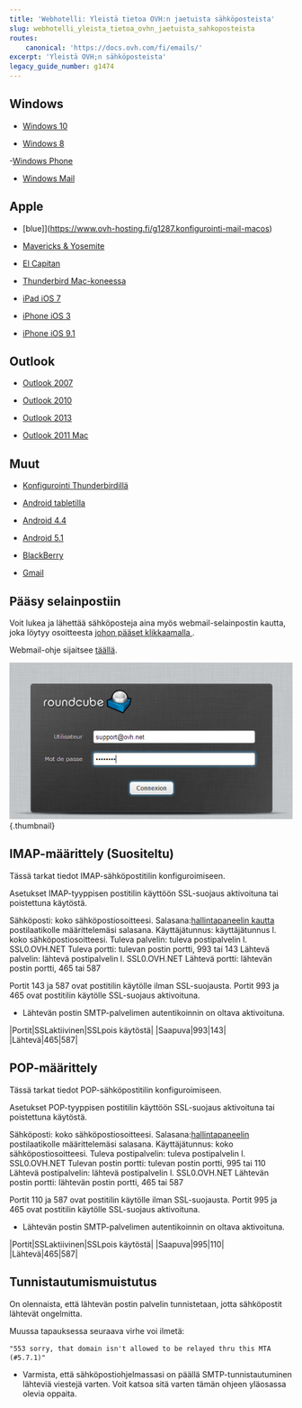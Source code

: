 ```yaml
---
title: 'Webhotelli: Yleistä tietoa OVH:n jaetuista sähköposteista'
slug: webhotelli_yleista_tietoa_ovhn_jaetuista_sahkoposteista
routes:
    canonical: 'https://docs.ovh.com/fi/emails/'
excerpt: 'Yleistä OVH;n sähköposteista'
legacy_guide_number: g1474
---
```


## Windows

- [Windows 10](https://www.ovh-hosting.fi/g2284.konfigurointi-windows-10)

- [Windows 8](https://www.ovh-hosting.fi/g1281.konfigurointi-windows-8)


-[Windows Phone](https://www.ovh-hosting.fi/g1346.konfiguraatio-windows-phone)


- [Windows Mail](https://www.ovh-hosting.fi/g1300.konfigurointi-windows-mail)




## Apple

- [blue]](https://www.ovh-hosting.fi/g1287.konfigurointi-mail-macos)

- [Mavericks & Yosemite](https://www.ovh-hosting.fi/g1599.konfiguraatio-mail-macos-mavericks)

- [El Capitan](https://www.ovh-hosting.fi/guides/g1965.konfigurointi_mail-_el_capitan)

- [Thunderbird Mac-koneessa](https://www.ovh-hosting.fi/guides/g1911.mail_konfigurointi_thunderbird_mac)

- [iPad iOS 7](https://www.ovh-hosting.fi/g1348.konfigurointi-mail-macos)

- [iPhone iOS 3](https://www.ovh-hosting.fi/g1296.konfigurointi-iphone)

- [iPhone iOS 9.1](https://www.ovh-hosting.fi/g2004.konfigurointi-iphone)




## Outlook

- [Outlook 2007](https://www.ovh-hosting.fi/g1298.konfigurointi-outlook-2007)

- [Outlook 2010](https://www.ovh-hosting.fi/g1299.konfigurointi-outlook-2010)

- [Outlook 2013](https://www.ovh-hosting.fi/g1286.konfigurointi-outlook-2013)

- [Outlook 2011 Mac](https://www.ovh-hosting.fi/g1345.konfiguraatio-outlook-2011-mac)




## Muut

- [Konfigurointi Thunderbirdillä](https://www.ovh-hosting.fi/g1297.konfigurointi-thunderbird)

- [Android tabletilla](https://www.ovh-hosting.fi/g1283.konfigurointi-android-tabletti)

- [Android 4.4](https://www.ovh-hosting.fi/g1347.konfiguraatio-nexus-5-android-44)

- [Android 5.1](https://www.ovh.com/fr/hosting/guides/g1912.konfigurointi-android_-51)

- [BlackBerry](https://www.ovh-hosting.fi/g1381.konfigurointi-blackberry)

- [Gmail](https://www.ovh-hosting.fi/g1408.konfigurointi-gmail)




## Pääsy selainpostiin
Voit lukea ja lähettää sähköposteja aina myös webmail-selainpostin kautta, joka löytyy osoitteesta [johon pääset klikkaamalla ](http://webmail.ovh.net/).

Webmail-ohje sijaitsee 
[täällä]({legacy}1302).

![](images/img_2007.jpg){.thumbnail}


## IMAP-määrittely (Suositeltu)
Tässä tarkat tiedot IMAP-sähköpostitilin konfiguroimiseen.

Asetukset IMAP-tyyppisen postitilin käyttöön SSL-suojaus aktivoituna tai poistettuna käytöstä.

Sähköposti: koko sähköpostiosoitteesi.
Salasana:[hallintapaneelin kautta](https://www.ovh.com/manager/web/login/) postilaatikolle määrittelemäsi salasana.
Käyttäjätunnus: käyttäjätunnus l. koko sähköpostiosoitteesi.
Tuleva palvelin: tuleva postipalvelin l. SSL0.OVH.NET
Tuleva portti: tulevan postin portti, 993 tai 143
Lähtevä palvelin: lähtevä postipalvelin l. SSL0.OVH.NET
Lähtevä portti: lähtevän postin portti, 465 tai 587

Portit 143 ja 587 ovat postitilin käytölle ilman SSL-suojausta.
Portit 993 ja 465 ovat postitilin käytölle SSL-suojaus aktivoituna.


- Lähtevän postin SMTP-palvelimen autentikoinnin on oltava aktivoituna.


|Portit|SSLaktiivinen|SSLpois käytöstä|
|Saapuva|993|143|
|Lähtevä|465|587|




## POP-määrittely
Tässä tarkat tiedot POP-sähköpostitilin konfiguroimiseen.

Asetukset POP-tyyppisen postitilin käyttöön SSL-suojaus aktivoituna tai poistettuna käytöstä.

Sähköposti: koko sähköpostiosoitteesi.
Salasana:[hallintapaneelin](https://www.ovh.com/manager/web/login/) postilaatikolle määrittelemäsi salasana.
Käyttäjätunnus: koko sähköpostiosoitteesi.
Tuleva postipalvelin: tuleva postipalvelin l. SSL0.OVH.NET
Tulevan postin portti: tulevan postin portti, 995 tai 110
Lähtevä postipalvelin: lähtevä postipalvelin l. SSL0.OVH.NET
Lähtevän postin portti: lähtevän postin portti, 465 tai 587

Portit 110 ja 587 ovat postitilin käytölle ilman SSL-suojausta.
Portit 995 ja 465 ovat postitilin käytölle SSL-suojaus aktivoituna.


- Lähtevän postin SMTP-palvelimen autentikoinnin on oltava aktivoituna.


|Portit|SSLaktiivinen|SSLpois käytöstä|
|Saapuva|995|110|
|Lähtevä|465|587|




## Tunnistautumismuistutus
On olennaista, että lähtevän postin palvelin tunnistetaan, jotta sähköpostit lähtevät ongelmitta.

Muussa tapauksessa seuraava virhe voi ilmetä:


```
"553 sorry, that domain isn't allowed to be relayed thru this MTA (#5.7.1)"
```



- Varmista, että sähköpostiohjelmassasi on päällä SMTP-tunnistautuminen lähteviä viestejä varten. Voit katsoa sitä varten tämän ohjeen yläosassa olevia oppaita.



